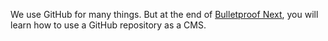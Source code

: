 We use GitHub for many things. But at the end of [Bulletproof Next](https://getstarted.sh/bulletproof-next), you will learn how to use a GitHub repository as a CMS.

